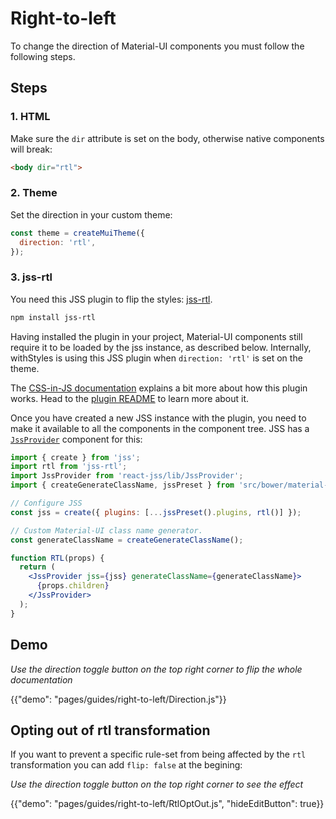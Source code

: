 # Right-to-left

<p class="description">To change the direction of Material-UI components you must follow the following steps.</p>

## Steps

### 1. HTML

Make sure the `dir` attribute is set on the body, otherwise native components will break:

```html
<body dir="rtl">
```

### 2. Theme

Set the direction in your custom theme:

```js
const theme = createMuiTheme({
  direction: 'rtl',
});
```

### 3. jss-rtl

You need this JSS plugin to flip the styles: [jss-rtl](https://github.com/alitaheri/jss-rtl).

```sh
npm install jss-rtl
```

Having installed the plugin in your project, Material-UI components still require it to be loaded by the jss instance, as described below. Internally, withStyles is using this JSS plugin when `direction: 'rtl'` is set on the theme.

The [CSS-in-JS documentation](/customization/css-in-js/#opting-out-of-rtl-transformation) explains a bit more about how this plugin works. Head to the [plugin README](https://github.com/alitaheri/jss-rtl) to learn more about it.

Once you have created a new JSS instance with the plugin, you need to make it available to all the components in the component tree. JSS has a [`JssProvider`](https://github.com/cssinjs/react-jss) component for this:

```jsx
import { create } from 'jss';
import rtl from 'jss-rtl';
import JssProvider from 'react-jss/lib/JssProvider';
import { createGenerateClassName, jssPreset } from 'src/bower/material-ui/packages/material-ui/src/styles';

// Configure JSS
const jss = create({ plugins: [...jssPreset().plugins, rtl()] });

// Custom Material-UI class name generator.
const generateClassName = createGenerateClassName();

function RTL(props) {
  return (
    <JssProvider jss={jss} generateClassName={generateClassName}>
      {props.children}
    </JssProvider>
  );
}
```

## Demo

*Use the direction toggle button on the top right corner to flip the whole documentation*

{{"demo": "pages/guides/right-to-left/Direction.js"}}

## Opting out of rtl transformation

If you want to prevent a specific rule-set from being affected by the `rtl` transformation you can add `flip: false` at the begining:

*Use the direction toggle button on the top right corner to see the effect*

{{"demo": "pages/guides/right-to-left/RtlOptOut.js", "hideEditButton": true}}